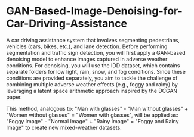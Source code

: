 # GAN-Based-Image-Denoising-for-Car-Driving-Assistance

A car driving assistance system that involves segmenting pedestrians, vehicles (cars, bikes, etc.), and lane detection. 
Before performing segmentation and traffic sign detection, you will first apply a GAN-based denoising model to enhance images captured in adverse weather conditions.
For denoising, you will use the IDD dataset, which contains separate folders for low light, rain, snow, and fog conditions. Since these conditions are provided separately, 
you aim to tackle the challenge of combining multiple adverse weather effects (e.g., foggy and rainy) by leveraging a latent space arithmetic approach inspired by the DCGAN paper. 

This method, analogous to:
"Man with glasses" - "Man without glasses" + "Women without glasses" = "Women with glasses",
will be applied as:
"Foggy Image" - "Normal Image" + "Rainy Image" = "Foggy and Rainy Image"
to create new mixed-weather datasets.
